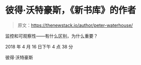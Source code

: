 # 彼得·沃特豪斯，《新书库》的作者

> 原文：<https://thenewstack.io/author/peter-waterhouse/>

监控和可观察性——有什么区别，为什么重要？

2018 年 4 月 16 日下午 4 点 38 分

彼得·沃特豪斯